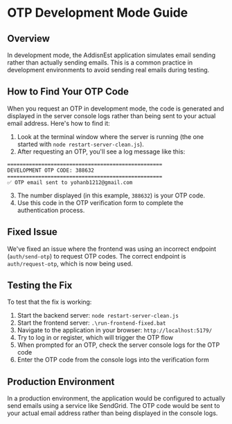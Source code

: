 # OTP Development Mode Guide

## Overview

In development mode, the AddisnEst application simulates email sending rather than actually sending emails. This is a common practice in development environments to avoid sending real emails during testing.

## How to Find Your OTP Code

When you request an OTP in development mode, the code is generated and displayed in the server console logs rather than being sent to your actual email address. Here's how to find it:

1. Look at the terminal window where the server is running (the one started with `node restart-server-clean.js`).
2. After requesting an OTP, you'll see a log message like this:

```
==================================================
DEVELOPMENT OTP CODE: 388632
==================================================
✅ OTP email sent to yohanb1212@gmail.com
```

3. The number displayed (in this example, `388632`) is your OTP code.
4. Use this code in the OTP verification form to complete the authentication process.

## Fixed Issue

We've fixed an issue where the frontend was using an incorrect endpoint (`auth/send-otp`) to request OTP codes. The correct endpoint is `auth/request-otp`, which is now being used.

## Testing the Fix

To test that the fix is working:

1. Start the backend server: `node restart-server-clean.js`
2. Start the frontend server: `.\run-frontend-fixed.bat`
3. Navigate to the application in your browser: `http://localhost:5179/`
4. Try to log in or register, which will trigger the OTP flow
5. When prompted for an OTP, check the server console logs for the OTP code
6. Enter the OTP code from the console logs into the verification form

## Production Environment

In a production environment, the application would be configured to actually send emails using a service like SendGrid. The OTP code would be sent to your actual email address rather than being displayed in the console logs.
